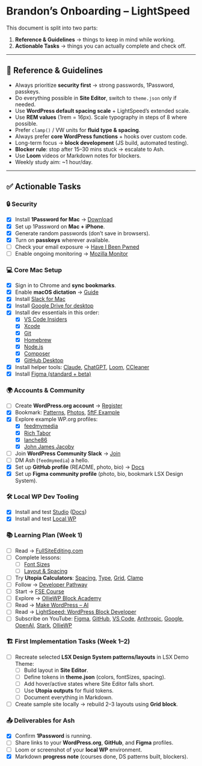 # Brandon’s Onboarding – LightSpeed

This document is split into two parts:  
1. **Reference & Guidelines** → things to keep in mind while working.  
2. **Actionable Tasks** → things you can actually complete and check off.  

---

## 📖 Reference & Guidelines

- Always prioritize **security first** → strong passwords, 1Password, passkeys.  
- Do everything possible in **Site Editor**, switch to `theme.json` only if needed.  
- Use **WordPress default spacing scale** + LightSpeed’s extended scale.  
- Use **REM values** (1rem = 16px). Scale typography in steps of 8 where possible.  
- Prefer `clamp()` / VW units for **fluid type & spacing**.  
- Always prefer **core WordPress functions** + hooks over custom code.  
- Long-term focus → **block development** (JS build, automated testing).  
- **Blocker rule**: stop after 15–30 mins stuck → escalate to Ash.  
- Use **Loom** videos or Markdown notes for blockers.  
- Weekly study aim: ~1 hour/day.  

---

## ✅ Actionable Tasks

### 🔒 Security
- [x] Install **1Password for Mac** → [Download](https://1password.com/downloads/mac)  
- [x] Set up 1Password on **Mac + iPhone**.  
- [x] Generate random passwords (don’t save in browsers).  
- [x] Turn on **passkeys** wherever available.  
- [ ] Check your email exposure → [Have I Been Pwned](https://haveibeenpwned.com/)  
- [ ] Enable ongoing monitoring → [Mozilla Monitor](https://monitor.mozilla.org/)  

### 💻 Core Mac Setup
- [x] Sign in to Chrome and **sync bookmarks**.  
- [x] Enable **macOS dictation** → [Guide](https://support.apple.com/en-ca/guide/mac-help/mh40584/mac)  
- [x] Install [Slack for Mac](https://slack.com/intl/en-gb/downloads/mac)  
- [x] Install [Google Drive for desktop](https://www.google.com/drive/download/)  
- [x] Install dev essentials in this order:  
  - [x] [VS Code Insiders](https://code.visualstudio.com/insiders/)  
  - [x] [Xcode](https://developer.apple.com/xcode/)  
  - [x] [Git](https://git-scm.com/downloads/mac)  
  - [x] [Homebrew](https://brew.sh/)  
  - [x] [Node.js](https://nodejs.org/en/download/)  
  - [x] [Composer](https://getcomposer.org/download/)  
  - [x] [GitHub Desktop](https://desktop.github.com/download/)  
- [x] Install helper tools: [Claude](https://claude.ai/download), [ChatGPT](https://chatgpt.com/download/), [Loom](https://www.loom.com/download), [CCleaner](https://www.ccleaner.com/)  
- [x] Install [Figma (standard + beta)](https://www.figma.com/downloads/)  

### 🌍 Accounts & Community
- [ ] Create **WordPress.org account** → [Register](https://login.wordpress.org/register)  
- [x] Bookmark: [Patterns](https://wordpress.org/patterns/), [Photos](https://wordpress.org/photos/), [5ftF Example](https://wordpress.org/five-for-the-future/pledge/awesome-motive/)  
- [x] Explore example WP.org profiles:  
  - [x] [feedmymedia](https://profiles.wordpress.org/feedmymedia/)  
  - [x] [Rich Tabor](https://profiles.wordpress.org/richtabor/)  
  - [x] [lanche86](https://profiles.wordpress.org/lanche86/)  
  - [x] [John James Jacoby](https://profiles.wordpress.org/johnjamesjacoby/)  
- [ ] Join **WordPress Community Slack** → [Join](https://wordpress.slack.com/)  
- [ ] DM Ash (`feedmymedia`) a hello.  
- [x] Set up **GitHub profile** (README, photo, bio) → [Docs](https://docs.github.com/en/get-started/start-your-journey/setting-up-your-profile)  
- [x] Set up **Figma community profile** (photo, bio, bookmark LSX Design System).  

### 🛠 Local WP Dev Tooling
- [x] Install and test [Studio](https://developer.wordpress.com/studio/) ([Docs](https://developer.wordpress.com/docs/))  
- [x] Install and test [Local WP](https://localwp.com/)  

### 📚 Learning Plan (Week 1)
- [ ] Read → [FullSiteEditing.com](https://fullsiteediting.com/)  
- [ ] Complete lessons:  
  - [ ] [Font Sizes](https://fullsiteediting.com/lessons/theme-json-font-size/)  
  - [ ] [Layout & Spacing](https://fullsiteediting.com/lessons/theme-json-layout-and-spacing-options/#h-how-to-use-the-default-spacing-scale)  
- [ ] Try **Utopia Calculators**: [Spacing](https://utopia.fyi/space/calculator/), [Type](https://utopia.fyi/type/calculator), [Grid](https://utopia.fyi/grid/calculator), [Clamp](https://utopia.fyi/clamp/calculator)  
- [ ] Follow → [Developer Pathway](https://learn.wordpress.org/learning-pathway/developer/)  
- [ ] Start → [FSE Course](https://fullsiteediting.com/courses/full-site-editing-for-theme-developers/)  
- [ ] Explore → [OllieWP Block Academy](https://olliewp.com/block-academy/)  
- [ ] Read → [Make WordPress – AI](https://make.wordpress.org/ai/)  
- [ ] Read → [LightSpeed: WordPress Block Developer](https://lightspeedwp.agency/worpress-block-developer/)  
- [ ] Subscribe on YouTube: [Figma](https://www.youtube.com/@Figma), [GitHub](https://www.youtube.com/@GitHub), [VS Code](https://www.youtube.com/@code), [Anthropic](https://www.youtube.com/@anthropic-ai), [Google](https://www.youtube.com/@Google), [OpenAI](https://www.youtube.com/@OpenAI), [Stark](https://www.youtube.com/@getstarkco), [OllieWP](https://www.youtube.com/@olliewp)  

### 🏗 First Implementation Tasks (Week 1–2)
- [ ] Recreate selected **LSX Design System patterns/layouts** in LSX Demo Theme:  
  - [ ] Build layout in **Site Editor**.  
  - [ ] Define tokens in **theme.json** (colors, fontSizes, spacing).  
  - [ ] Add hover/active states where Site Editor falls short.  
  - [ ] Use **Utopia outputs** for fluid tokens.  
  - [ ] Document everything in Markdown.  
- [ ] Create sample site locally → rebuild 2–3 layouts using **Grid block**.  

### 📤 Deliverables for Ash
- [x] Confirm **1Password** is running.  
- [ ] Share links to your **WordPress.org**, **GitHub**, and **Figma** profiles.  
- [ ] Loom or screenshot of your **local WP** environment.  
- [x] Markdown **progress note** (courses done, DS patterns built, blockers).  
